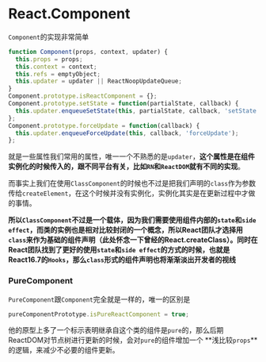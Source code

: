 # React.Component

`Component`的实现非常简单

```js
function Component(props, context, updater) {
  this.props = props;
  this.context = context;
  this.refs = emptyObject;
  this.updater = updater || ReactNoopUpdateQueue;
}
Component.prototype.isReactComponent = {};
Component.prototype.setState = function(partialState, callback) {
  this.updater.enqueueSetState(this, partialState, callback, 'setState');
};
Component.prototype.forceUpdate = function(callback) {
  this.updater.enqueueForceUpdate(this, callback, 'forceUpdate');
};
```

就是一些属性我们常用的属性，唯一一个不熟悉的是`updater`，**这个属性是在组件实例化的时候传入的，跟不同平台有关，比如`RN`和`ReactDOM`就有不同的实现**。

而事实上我们在使用`ClassComponent`的时候也不过是把我们声明的`class`作为参数传给`createElement`，在这个时候并没有实例化，实例化其实是在更新过程中才做的事情。

**所以`ClassComponent`不过是一个载体，因为我们需要使用组件内部的`state`和`side effect`，而类的实例也是相对比较封闭的一个概念，所以React团队才选择用`class`来作为基础的组件声明（此处怀念一下曾经的React.createClass）。同时在React团队找到了更好的使用`state`和`side effect`的方式的时候，也就是React16.7的`Hooks`，那么`class`形式的组件声明也将渐渐淡出开发者的视线**


### PureComponent

`PureComponent`跟`Component`完全就是一样的，唯一的区别是

```js
pureComponentPrototype.isPureReactComponent = true;
```

他的原型上多了一个标示表明继承自这个类的组件是`pure`的，那么后期ReactDOM对节点树进行更新的时候，会对`pure`的组件增加一个 **浅比较`props`**的逻辑，来减少不必要的组件更新。
